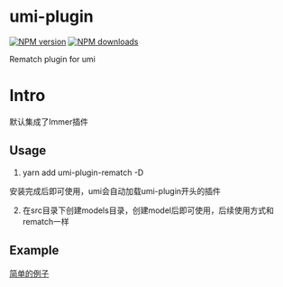 # umi-plugin

[![NPM version](https://img.shields.io/npm/v/umi-plugin.svg?style=flat)](https://npmjs.org/package/umi-plugin) [![NPM downloads](http://img.shields.io/npm/dm/umi-plugin.svg?style=flat)](https://npmjs.org/package/umi-plugin)

Rematch plugin for umi

# Intro

默认集成了Immer插件

## Usage

1. yarn add umi-plugin-rematch -D

安装完成后即可使用，umi会自动加载umi-plugin开头的插件

2. 在src目录下创建models目录，创建model后即可使用，后续使用方式和rematch一样

## Example

[简单的例子](https://github.com/zebratt/mattlab/tree/master/umi-3.x)
